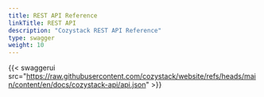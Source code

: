 ```yaml
---
title: REST API Reference
linkTitle: REST API
description: "Cozystack REST API Reference"
type: swagger
weight: 10
---
```


{{< swaggerui src="https://raw.githubusercontent.com/cozystack/website/refs/heads/main/content/en/docs/cozystack-api/api.json" >}}

